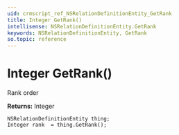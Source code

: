 ```yaml
---
uid: crmscript_ref_NSRelationDefinitionEntity_GetRank
title: Integer GetRank()
intellisense: NSRelationDefinitionEntity.GetRank
keywords: NSRelationDefinitionEntity, GetRank
so.topic: reference
---
```


# Integer GetRank()

Rank order

**Returns:** Integer

```crmscript
NSRelationDefinitionEntity thing;
Integer rank  = thing.GetRank();
```

